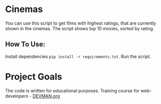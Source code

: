 # Cinemas

You can use this script to get films with highest ratings, that are currently shown in the cinemas. The script shows top 10 movies, sorted by rating.

## How To Use:
Install dependencies `pip install -r requirements.txt`. Run the script.

# Project Goals

The code is written for educational purposes. Training course for web-developers - [DEVMAN.org](https://devman.org)

